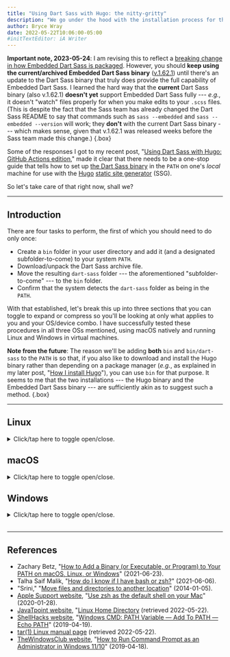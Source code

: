 ```yaml
---
title: "Using Dart Sass with Hugo: the nitty-gritty"
description: "We go under the hood with the installation process for the Dart Sass binary."
author: Bryce Wray
date: 2022-05-22T10:06:00-05:00
#initTextEditor: iA Writer
---
```


<strong class="red">Important note, 2023-05-24</strong>: I am revising this to reflect a [breaking change in how Embedded Dart Sass is packaged](https://sass-lang.com/blog/rfc-embedded-protocol-2). However, you should **keep using the current/archived Embedded Dart Sass binary** ([v.1.62.1](https://github.com/sass/dart-sass-embedded/releases/tag/1.62.1)) until there's an update to the Dart Sass binary that truly does provide the full capability of Embedded Dart Sass. I learned the hard way that the **current** Dart Sass binary (also v.1.62.1) **doesn't yet** support Embedded Dart Sass fully --- *e.g.*, it doesn't "watch" files properly for when you make edits to your `.scss` files. (This is despite the fact that the Sass team has already changed the Dart Sass README to say that commands such as `sass --embedded` and `sass --embedded --version` will work; they **don't** with the current Dart Sass binary --- which makes sense, given that v.1.62.1 was released weeks before the Sass team made this change.)
{.box}

Some of the responses I got to my recent post, "[Using Dart Sass with Hugo: GitHub Actions edition](/posts/2022/05/using-dart-sass-hugo-github-actions-edition/)," made it clear that there needs to be a one-stop guide that tells how to set up [the Dart Sass binary](https://github.com/sass/dart-sass) in the `PATH` on one's *local* machine for use with the [Hugo](https://gohugo.io) [static site generator](https://jamstack.org/generators) (SSG).

So let's take care of that right now, shall we?

---

## Introduction

There are four tasks to perform, the first of which you should need to do only once:

- Create a `bin` folder in your user directory and add it (and a designated subfolder-to-come) to your system `PATH`.
- Download/unpack the Dart Sass archive file.
- Move the resulting `dart-sass` folder --- the aforementioned "subfolder-to-come" --- to the `bin` folder.
- Confirm that the system detects the `dart-sass` folder as being in the `PATH`.

With that established, let's break this up into three sections that you can toggle to expand or compress so you'll be looking at only what applies to you and your OS/device combo. I have successfully tested these procedures in all three OSs mentioned, using macOS natively and running Linux and Windows in virtual machines.

**Note from the future**: The reason we'll be adding **both** `bin` and `bin/dart-sass` to the `PATH` is so that, if you also like to download and install the Hugo binary rather than depending on a package manager (*e.g.*, as explained in my later post, "[How I install Hugo](/posts/2022/10/how-i-install-hugo/)"), you can use `bin` for that purpose. It seems to me that the two installations --- the Hugo binary and the Embedded Dart Sass binary --- are sufficiently akin as to suggest such a method.
{.box}

---

## Linux

<details><summary>Click/tap here to toggle open/close.</summary>

Throughout these instructions, we will pretend that your user name is `JohnDoe`. Thus, your user directory (`{$HOME}`) will be `/home/JohnDoe/`.

### Add a folder and subfolder to your `PATH`

1. Create `/home/JohnDoe/bin/` if it doesn't already exist. This `bin` folder will be the **target folder** where you'll store the contents of the Dart Sass archive file you'll be getting shortly.
2. Determine which shell your setup is using, `bash` or `zsh`:
{{< highlight bash "linenos=false" >}}
echo $0
{{< /highlight >}}
This will return either `bash` or `zsh`.

3. Use your preferred terminal-level text editor to open the appropriate file --- either `/home/JohnDoe/.bashrc` or `/home/JohnDoe/.zshrc` --- and add the following lines:
{{< highlight bash "linenos=false" >}}
export PATH="$HOME/bin:$PATH"
export PATH="$HOME/bin/dart-sass:$PATH"
{{< /highlight >}}

4. Restart the terminal app, and check that `PATH` now includes your entries:
{{< highlight bash "linenos=false" >}}
echo $PATH
{{< /highlight >}}

### Get the archive file

1. Navigate to your *default* downloads destination, `/home/JohnDoe/Downloads/`.

2. To get the latest version of Dart Sass, go to its [GitHub releases page](https://github.com/sass/dart-sass/releases) and download the corresponding `tar.gz` archive file for your particular system architecture:
	- x64 (`linux-x64`)
	- 64-bit ARM (`linux-arm64`)
	- IA-32 (`linux-ia32`)
	- 32-bit ARM (`linux-arm`)

3. To unpack the `.tar.gz` archive file to retrieve its contents, enter `tar -xf ` followed by the name of the `.tar.gz` file. (As an alternative, depending on your particular Linux distribution and windows manager, you **may** also be able to use a GUI to perform this operation.) This will result in a `dart-sass` folder, the contents of which will depend on which `tar.gz` archive file you chose.

### Move the `dart-sass` folder to `bin`

**Note**: If you've done this before and *already* have a `dart-sass` folder within `bin`, you **do** want to delete the existing one in favor of what you'll be moving below.
{.box}

Enter the following in your terminal app:

```bash
mv $HOME/Downloads/dart-sass $HOME/bin/dart-sass
```

### Confirm `dart-sass` is in the `PATH`

Finally, to confirm that the `dart-sass` folder and its contents are in the `PATH`, enter the following in your terminal app:

```plaintext
sass --version
```
This will run the `sass` shell script included in the `dart-sass` folder. The result **should** look something like this example from Embedded Dart Sass v.1.62.1:

```bash
1.62.1
```

If you get any other kind of response, it means the `dart-sass` folder **isn't** in the `PATH`, after all, so you'll have to go back through the procedure and figure out what you missed.

---

And that's it. I hope this has spared you some searching. If you encounter errors in any of the above information, please [let me know](/contact/) so I can fix it ASAP!

**Reminder**: In a worst-case scenario in which you can't get this to work no matter what you do, there's always the option of using the Node.js Sass package, instead, as I described in the [original article in this series](/posts/2022/03/using-dart-sass-hugo/). It's not quite as elegant for Hugo's purposes, and it definitely is slower than using the Dart Sass binary, but it works.
{.box}

</details>

## macOS

<details><summary>Click/tap here to toggle open/close.</summary>

Throughout these instructions, we will pretend that your user name is `JohnDoe`. Thus, your user directory (`{$HOME}`) will be `/Users/JohnDoe/`.

### Add a folder and subfolder to your `PATH`

1. Create `/Users/JohnDoe/bin/` if it doesn't already exist. This `bin` folder will be the **target folder** where you'll store the contents of the Dart Sass archive file you'll be getting shortly.
2. Determine which shell your setup is using, `bash` or `zsh`:
{{< highlight bash "linenos=false" >}}
echo $0
{{< /highlight >}}
This will return either `bash` or `zsh`.

3. Use your preferred terminal-level text editor to open the appropriate file --- either `/Users/JohnDoe/.bashrc` or `/Users/JohnDoe/.zshrc` --- and add the following lines:
{{< highlight bash "linenos=false" >}}
export PATH="$HOME/bin:$PATH"
export PATH="$HOME/bin/dart-sass:$PATH"
{{< /highlight >}}

4. Restart the terminal app, and check that `PATH` now includes your entries:
{{< highlight bash "linenos=false" >}}
echo $PATH
{{< /highlight >}}

### Get the archive file

1. Navigate to your *default* downloads destination, `/Users/JohnDoe/Downloads/`.

2. To get the latest version of Dart Sass, go to its [GitHub releases page](https://github.com/sass/dart-sass/releases) and download the corresponding `tar.gz` archive file for your particular system architecture:
	- Apple Silicon (`macos-arm64`)
	- Intel (`macos-x64`)

3. To unpack the `.tar.gz` archive file to retrieve its contents, enter `tar -xf ` followed by the name of the `.tar.gz` file. (As an alternative, you can double-click the `.tar.gz` file in the Finder.)\
The resulting contents should be as shown inside your downloads folder:
{{< highlight plaintext "linenos=false" >}}
dart-sass
└─ sass
└─ src
		└─ dart
		└─ LICENSE
		└─ sass.snapshot
{{< /highlight >}}
Even though it lacks an extension, `dart-sass/sass` is a shell script that works with the actual binary, `dart-sass/src/dart`.

### Move the `dart-sass` folder to `bin`

**Note**: If you've done this before and *already* have a `dart-sass` folder within `bin`, you **do** want to delete the existing one in favor of what you'll be moving below.
{.box}

Enter the following in your terminal app:

```bash
mv $HOME/Downloads/dart-sass $HOME/bin/dart-sass
```

### Confirm `dart-sass` is in the `PATH`

Finally, to confirm that the `dart-sass` folder and its contents are in the `PATH`, enter the following in your terminal app:

```plaintext
sass --version
```
This will run the `sass` shell script included in the `dart-sass` folder. The result **should** look something like this example from Embedded Dart Sass v.1.62.1:

```bash
1.62.1
```

If you get any other kind of response, it means the `dart-sass` folder **isn't** in the `PATH`, after all, so you'll have to go back through the procedure and figure out what you missed.

---

And that's it. I hope this has spared you some searching. If you encounter errors in any of the above information, please [let me know](/contact/) so I can fix it ASAP!

**Reminder**: In a worst-case scenario in which you can't get this to work no matter what you do, there's always the option of using the Node.js Sass package, instead, as I described in the [original article in this series](/posts/2022/03/using-dart-sass-hugo/). It's not quite as elegant for Hugo's purposes, and it definitely is slower than using the Embedded Dart Sass binary, but it works.
{.box}

</details>

## Windows

<details><summary>Click/tap here to toggle open/close.</summary>

Throughout these instructions, we will pretend that your user name is `JohnDoe`. Thus, your user directory will be `C:\Users\JohnDoe\`.

### Add a folder and subfolder to your `PATH`

<strong class="red">IMPORTANT</strong>: Because Windows truncates `PATH` to 1,024 characters, **first** open Command Prompt and make a text backup of `PATH`:\
   `echo %PATH% > C:\path-backup.txt`\
If you need to restore the `PATH` later, enter:\
   `set %PATH%=>C:\path-backup.txt`
{.box}

1. Create `C:\Users\JohnDoe\bin\` if it doesn't already exist. This `bin` folder will be the **target folder** where you'll store the contents of the Embedded Dart Sass archive file you'll be getting shortly.
2. In the Windows Taskbar search box, search for `cmd`.
3. Select the **Command Prompt** result and click the **Run as administrator** option.
4. In Command Prompt, enter:
{{< highlight powershell "linenos=false" >}}
setx PATH "C:\Users\JohnDoe\bin;%PATH%"
{{< /highlight >}}
5. Close Command Prompt.
6. Repeat steps 2--3 to reload Command Prompt with **Run as administrator** again.
7. In Command Prompt, enter:
{{< highlight powershell "linenos=false" >}}
setx PATH "C:\Users\JohnDoe\bin\dart-sass;%PATH%"
{{< /highlight >}}
8. Repeat step 2--3 to reload Command Prompt (with or without **Run as administrator** this time) and check the `PATH` to confirm your new entries are there:
{{< highlight powershell "linenos=false" >}}
echo %PATH%
{{< /highlight >}}

### Get the archive file

1. Navigate to your *default* downloads destination, `C:\Users\JohnDoe\Downloads\`.

2. To get the latest version of Dart Sass, go to its [GitHub releases page](https://github.com/sass/dart-sass/releases) and download the corresponding `tar.gz` archive file for your particular system architecture:
	- x64 (`windows-x64`)
	- IA-32 (`windows-ia32`)
3. In the Windows Taskbar search box, search for `cmd`.
4. Open `Command Prompt` (with or without `Run as administrator`).
5. In Command Prompt, enter `tar -xf ` followed by the name of the `.tar.gz` file.\
The resulting contents should be as shown (inside the regular downloads folder):
{{< highlight plaintext "linenos=false" >}}
dart-sass
└─ sass.bat
└─ src
		└─ dart.exe
		└─ LICENSE
		└─ sass.snapshot
{{< /highlight >}}
The `dart-sass\sass.bat` batch file works with the actual binary, `dart-sass\src\dart.exe`.

### Move the `dart-sass` folder to `bin`

**Note**: If you've done this before and *already* have a `dart-sass` folder within `bin`, you **do** want to delete the existing one in favor of what you'll be moving below.
{.box}

Enter the following in Command Prompt:

```powershell
move C:\Users\JohnDoe\Downloads\dart-sass C:\Users\JohnDoe\bin\dart-sass
```

### Confirm `dart-sass` is in the `PATH`

Finally, to confirm that the `dart-sass` folder and its contents are in the `PATH`, enter the following in Command Prompt:

```plaintext
sass --version
```
This will run the `sass.bat` batch file included in the `sass_embedded` folder. The result **should** look something like this example from Dart Sass v.1.62.1:

```bash
1.62.1
```

If you get any other kind of response, it means the `dart-sass` folder **isn't** in the `PATH`, after all, so you'll have to go back through the procedure and figure out what you missed.

And that's it. I hope this has spared you some searching. If you encounter errors in any of the above information, please [let me know](/contact/) so I can fix it ASAP!

**Reminder**: In a worst-case scenario in which you can't get this to work no matter what you do, there's always the option of using the Node.js Sass package, instead, as I described in the [original article in this series](/posts/2022/03/using-dart-sass-hugo/). It's not quite as elegant for Hugo's purposes, and it definitely is slower than using the Embedded Dart Sass binary, but it works.
{.box}

</details>
&nbsp;

---

## References

- Zachary Betz, "[How to Add a Binary (or Executable, or Program) to Your PATH on macOS, Linux, or Windows](https://zwbetz.com/how-to-add-a-binary-to-your-path-on-macos-linux-windows/)" (<span class="nobrk">2021-06-23</span>).
- Talha Saif Malik, "[How do I know if I have bash or zsh?](https://linuxhint.com/know-bash-or-zsh/)" (<span class="nobrk">2021-06-06</span>).
- "Srini," "[Move files and directories to another location](https://www.windows-commandline.com/move-files-directories/)" (<span class="nobrk">2014-01-05</span>).
- [Apple Support website](https://support.apple.com), "[Use zsh as the default shell on your Mac](https://support.apple.com/en-us/HT208050)" (<span class="nobrk">2020-01-28</span>).
- [JavaTpoint website](https://www.javatpoint.com), "[Linux Home Directory](https://www.javatpoint.com/linux-home-directory) (retrieved <span class="nobrk">2022-05-22</span>).
- [ShellHacks website](https://www.shellhacks.com/), "[Windows CMD: PATH Variable — Add To PATH — Echo PATH](https://www.shellhacks.com/windows-cmd-path-variable-add-to-path-echo-path/)" (<span class="nobrk">2019-04-19</span>).
- [tar(1) Linux manual page](https://man7.org/linux/man-pages/man1/tar.1.html) (retrieved <span class="nobrk">2022-05-22</span>).
- [TheWindowsClub website](https://www.thewindowsclub.com/), "[How to Run Command Prompt as an Administrator in Windows 11/10](https://www.thewindowsclub.com/how-to-run-command-prompt-as-an-administrator)" (<span class="nobrk">2019-04-18</span>).
